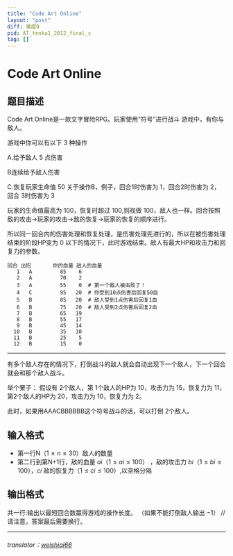 ```yaml
---
title: "Code Art Online"
layout: "post"
diff: 难度0
pid: AT_tenka1_2012_final_c
tag: []
---
```


# Code Art Online

## 题目描述

Code Art Online是一款文字冒险RPG。玩家使用“符号”进行战斗
游戏中，有你与敌人。

游戏中你可以有以下 $3$ 种操作

A.给予敌人 $5$ 点伤害

B连续给予敌人伤害

C.恢复玩家生命值 $50$
关于操作B，例子，回合1时伤害为 $1$，回合2时伤害为 $2$，回合 $3$时伤害为 $3$


玩家的生命值最高为 $100$，恢复时超过 $100$,则视做 $100$，敌人也一样。回合按照敌的攻击→玩家的攻击→敌的恢复→玩家的恢复的顺序进行。

所以同一回合内的伤害处理和恢复处理，是伤害处理先进行的，所以在被伤害处理结束的阶段HP变为 $0$ 以下的情况下，此时游戏结束。敌人有最大HP和攻击力和回复力的参数。

```
回合 出招       你的血量 敌人的血量
   1   A         85    6
   2   A         70    2
   3   A         55    0  # 第一个敌人被击败了！
   4   C         95   20  # 你受到10点伤害后回复50血
   5   B         85   20  # 敌人受到1点伤害后回复1血
   6   B         75   20  # 敌人受到2点伤害后回复2血
   7   B         65   19
   8   B         55   17
   9   B         45   14
  10   B         35   10
  11   B         25    5
  12   B         15    0
```

------------
有多个敌人存在的情况下，打倒战斗的敌人就会自动出现下一个敌人，下一个回合就会和那个敌人战斗。

举个栗子：
假设有 $2$个敌人，第 $1$个敌人的HP为 $10$，攻击力为 $15$，恢复力为 $11$，第2个敌人的HP为 $20$，攻击力为 $10$，恢复力为 $2$。

此时，如果用AAACBBBBBB这个符号战斗的话，可以打倒 $2$个敌人。

## 输入格式

- 第一行N（$1 \le n \le 30$）敌人的数量
- 第二行到第N+1行，敌的血量 $ai$（$1 \le ai \le 100$） ，敌的攻击力 $bi$（$1 \le bi \le 100$），$ci$ 敌的恢复力（$1 \le ci \le 100$）,以空格分隔

## 输出格式

共一行:输出以最短回合数赢得游戏的操作长度。
（如果不能打倒敌人输出 $-1$）
//请注意，答案最后需要换行。



------------

###### translator：[weishiqi66](https://www.luogu.com.cn/user/590571)

